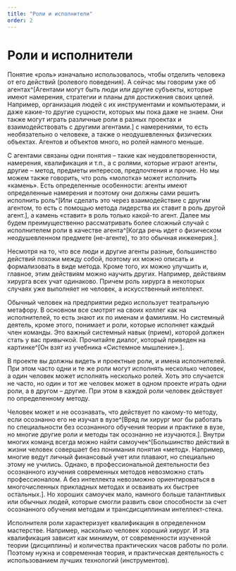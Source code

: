 ```yaml
---
title: "Роли и исполнители"
order: 2
---
```


# Роли и исполнители



Понятие «роль» изначально использовалось, чтобы отделить человека от его действий (ролевого поведения). А сейчас мы говорим уже об агентах^[Агентами могут быть люди или другие субъекты, которые имеют намерения, стратегии и планы для достижения своих целей. Например, организация людей с их инструментами и компьютерами, и даже какие-то другие сущности, которых мы пока даже не знаем. Они также могут играть различные роли в разных проектах и взаимодействовать с другими агентами.] с намерениями, то есть необязательно о человеке, а также о неодушевленных физических объектах. Агентов и объектов много, но ролей намного меньше.

С агентами связаны одни понятия – такие как неудовлетворенности, намерения, квалификация и т.п., а с ролями, которые играют агенты, другие – метод, предметы интересов, предпочтения и прочие. Но мы можем также говорить, что роль «молотка» может исполнить «камень». Есть определенные особенности: агенты имеют определенные намерения и поэтому они должны сами решить исполнить роль^[Или сделать это через взаимодействие с другим агентом, то есть с помощью метода лидерства их ставит в роль другой агент.], а камень «ставит» в роль только какой-то агент. Далее мы будем преимущественно рассматривать более сложный случай с исполнителем роли в качестве агента^[Когда речь идет о физическом неодушевленном предмете (не-агенте), то это обычная инженерия.].

Несмотря на то, что все люди и другие агенты разные, большинство действий похожи между собой, поэтому их можно описать и формализовать в виде метода. Кроме того, их можно улучшить и, главное, этим действиям можно научить других. Например, действиям хирурга всех учат одинаково. Причем роль хирурга в некоторых случаях уже выполняет не человек, а искусственный интеллект.

Обычный человек на предприятии редко использует театральную метафору. В основном все смотрят на своих коллег как на исполнителей, то есть знают их по именам и фамилиям. Но системный деятель, кроме этого, понимает и роли, которые исполняет каждый член команды. Это важный системный навык (прием), которой должен стать у вас привычкой. Прочитайте диалог, который приведен на картинке^[Он взят из учебника «Системное мышление».].

В проекте вы должны видеть и проектные роли, и имена исполнителей. При этом часто одни и те же роли могут исполнять несколько человек, а один человек может исполнять несколько ролей. Хоть это случается не часто, но один и тот же человек может в одном проекте играть одни роли, а в другом – другие. При этом в каждой роли человек действует по определенному методу.

Человек может и не осознавать, что действует по какому-то методу, если осознанно его не изучал в вузе^[Вряд ли хирург мог бы работать по специальности без осознанного обучения теории и практике в вузе, но многие другие роли и методы так осознанно не изучаются.]. Внутри многих команд всегда можно найти самоучек^[Большинство действий в жизни человек совершает без понимания понятия «метод». Например, многие ведут личный финансовый учет или плавают, но специально этому не учились. Однако, в профессиональной деятельности без осознанного изучения современных методов невозможно стать профессионалом. А без интеллекта невозможно ориентироваться в многочисленных прикладных методах и осваивать их быстрее остальных.]. Но хороших самоучек мало, намного больше талантливых или обычных людей, которые смогли развить свои способности за счет осознанного обучения методам и трансдисциплинам интеллект-стека.

Исполнителя роли характеризует квалификация в определенном мастерстве. Например, насколько человек хороший хирург. И эта квалификация зависит как минимум, от современности изученной теории (дисциплины) и количества практических часов работы по роли. Поэтому нужна и современная теория, и практическая деятельность с использованием лучших технологий (инструментов).

